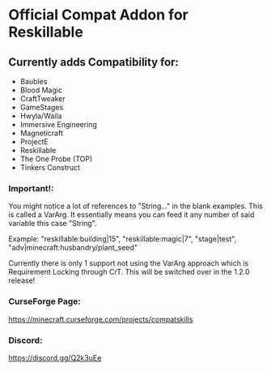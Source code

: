 # Official Compat Addon for Reskillable

## Currently adds Compatibility for:

- Baubles
- Blood Magic
- CraftTweaker
- GameStages
- Hwyla/Waila
- Immersive Engineering
- Magneticraft
- ProjectE
- Reskillable
- The One Probe (TOP)
- Tinkers Construct

### Important!:

You might notice a lot of references to "String..." in the blank examples. This is called a VarArg. It essentially means you can feed it any number of said variable this case "String".

Example: "reskillable:building|15", "reskillable:magic|7", "stage|test", "adv|minecraft:husbandry/plant_seed"

Currently there is only 1 support not using the VarArg approach which is Requirement Locking through CrT. This will be switched over in the 1.2.0 release!

### CurseForge Page:

https://minecraft.curseforge.com/projects/compatskills

### Discord:

https://discord.gg/Q2k3uEe
